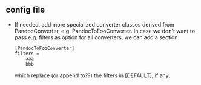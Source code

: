 config file
-----------
* If needed, add more specialized converter classes derived from
  PandocConverter, e.g. PandocToFooConverter. In case we don't want to pass
  e.g. filters as option for all converters, we can add a section

      [PandocToFooConverter]
      filters =
          aaa
          bbb

  which replace (or append to??) the filters in [DEFAULT], if any.
